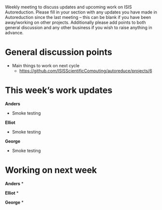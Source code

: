 Weekly meeting to discuss updates and upcoming work on ISIS Autoreduction.
Please fill in your section with any updates you have made in Autoreduction since the last meeting – this can be blank if you have been away/working on other projects. Additionally please add points to both general discussion and any other business if you wish to raise anything in advance. 

General discussion points
=========================
* Main things to work on next cycle
  * https://github.com/ISISScientificComputing/autoreduce/projects/6

This week’s work updates
========================

**Anders**
* Smoke testing

**Elliot**
* Smoke testing

**George**
* Smoke testing

Working on next week
====================

**Anders**
* 

**Elliot**
*

**George**
* 
